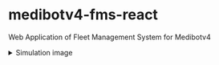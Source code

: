# medibotv4-fms-react
Web Application of Fleet Management System for Medibotv4

<details>
<summary>Simulation image</summary>
<img src="https://github.com/msyahmizulkepli/medibotv4-fms-react/blob/main/UI.png">
</details>
